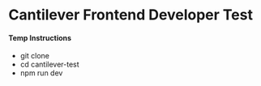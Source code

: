 # Cantilever Frontend Developer Test

#### Temp Instructions
- git clone
- cd cantilever-test
- npm run dev
